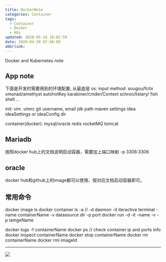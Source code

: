 ```yaml
---
title: DockerNote
categories: Container
tags:
  - Container
  - Docker
  - K8s
updated: 2020-05-10 10:02:59
date: 2020-04-30 07:48:09
abbrlink:
---
```

Docker and Kubernetes note
<!-- more -->

## App note
下面是开发时需要用到的环境配置, 从最底层
os:
input method: sougou/fcitx
xmonad/amethyst
autohotKey karabiner/cmder/Context schroo/listary/
fish shell
...

init:
vim  .vimrc
git   username, email
jdk   path
maven  settings
idea   ideaSettings or ideaConfig dir

container(docker):
mysql/oracle
redis
rocketMQ
tomcat

## Mariadb
按照docker hub上的文档说明启动容器，需要加上端口映射 -p 3306:3306

## oracle
docker hub和github上的image都可以使用，按对应文档启动容器即可。

## 常用命令
docker image ls
docker container ls -a 
// -d daemon  -it iteractive terminal -name containerName -v datasource dir  -p port
docker run -d -it -name -v -p iamgeName

docker logs -f containerName 
docker ps
// check container ip and ports info
docker inspect containerName
docker stop containerName
docker rm containerName
docker rmi imageId


<hr />
<img src="http://wutaotaospace.oss-cn-beijing.aliyuncs.com/image/20200505_1.jpg" class="full-image" />
